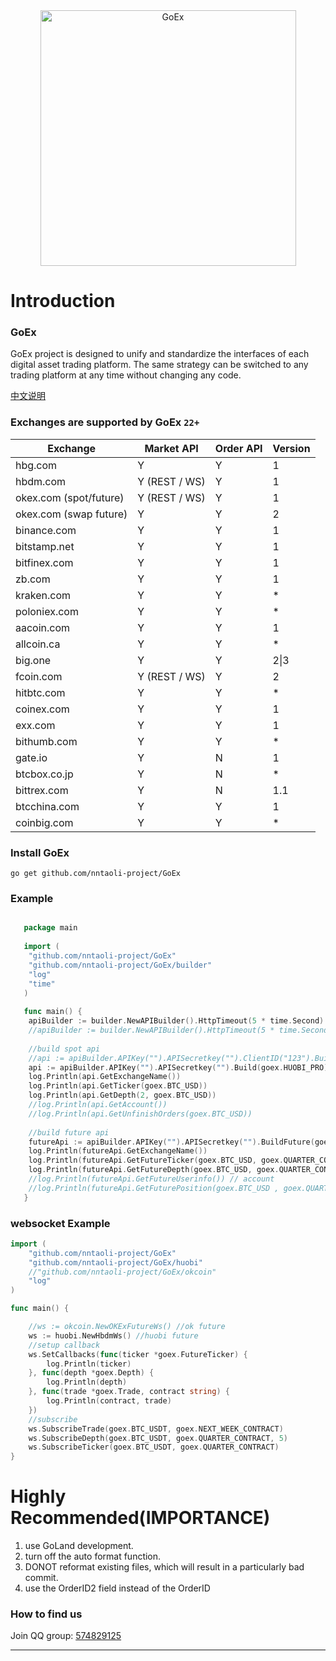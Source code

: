 <div align="center">
<img width="409" heigth="205" src="https://raw.githubusercontent.com/goex-top/goex-top.github.io/master/goex.png"  alt="GoEx">
</div>

# Introduction

### GoEx
GoEx project is designed to unify and standardize the interfaces of each digital asset trading platform. The same strategy can be switched to any trading platform at any time without changing any code.

[中文说明](https://goex.top/guide/)

### Exchanges are supported by GoEx `22+`
| Exchange               | Market API    | Order API | Version |
| ---------------------- | ------------- | --------- | ------- |
| hbg.com                | Y             | Y         | 1       |
| hbdm.com               | Y (REST / WS) | Y         | 1       |
| okex.com (spot/future) | Y (REST / WS) | Y         | 1       |
| okex.com (swap future) | Y             | Y         | 2       |
| binance.com            | Y             | Y         | 1       |
| bitstamp.net           | Y             | Y         | 1       |
| bitfinex.com           | Y             | Y         | 1       |
| zb.com                 | Y             | Y         | 1       |
| kraken.com             | Y             | Y         | *       |
| poloniex.com           | Y             | Y         | *       |
| aacoin.com             | Y             | Y         | 1       |
| allcoin.ca             | Y             | Y         | *       |
| big.one                | Y             | Y         | 2\|3    |
| fcoin.com              | Y (REST / WS) | Y         | 2       |
| hitbtc.com             | Y             | Y         | *       |
| coinex.com             | Y             | Y         | 1       |
| exx.com                | Y             | Y         | 1       |
| bithumb.com            | Y             | Y         | *       |
| gate.io                | Y             | N         | 1       |
| btcbox.co.jp           | Y             | N         | *       |
| bittrex.com            | Y             | N         | 1.1     |
| btcchina.com           | Y             | Y         | 1       |
| coinbig.com            | Y             | Y         | *       |

### Install GoEx
``` go get github.com/nntaoli-project/GoEx ```

### Example
```go

   package main
   
   import (
   	"github.com/nntaoli-project/GoEx"
   	"github.com/nntaoli-project/GoEx/builder"
   	"log"
   	"time"
   )
   
   func main() {
   	apiBuilder := builder.NewAPIBuilder().HttpTimeout(5 * time.Second)
   	//apiBuilder := builder.NewAPIBuilder().HttpTimeout(5 * time.Second).HttpProxy("socks5://127.0.0.1:1080")
   	
   	//build spot api
   	//api := apiBuilder.APIKey("").APISecretkey("").ClientID("123").Build(goex.BITSTAMP)
   	api := apiBuilder.APIKey("").APISecretkey("").Build(goex.HUOBI_PRO)
   	log.Println(api.GetExchangeName())
   	log.Println(api.GetTicker(goex.BTC_USD))
   	log.Println(api.GetDepth(2, goex.BTC_USD))
   	//log.Println(api.GetAccount())
   	//log.Println(api.GetUnfinishOrders(goex.BTC_USD))
   
   	//build future api
   	futureApi := apiBuilder.APIKey("").APISecretkey("").BuildFuture(goex.HBDM)
   	log.Println(futureApi.GetExchangeName())
   	log.Println(futureApi.GetFutureTicker(goex.BTC_USD, goex.QUARTER_CONTRACT))
   	log.Println(futureApi.GetFutureDepth(goex.BTC_USD, goex.QUARTER_CONTRACT, 5))
   	//log.Println(futureApi.GetFutureUserinfo()) // account
   	//log.Println(futureApi.GetFuturePosition(goex.BTC_USD , goex.QUARTER_CONTRACT))//position info
   }

```

### websocket Example
```go
import (
	"github.com/nntaoli-project/GoEx"
	"github.com/nntaoli-project/GoEx/huobi"
	//"github.com/nntaoli-project/GoEx/okcoin"
	"log"
)

func main() {

	//ws := okcoin.NewOKExFutureWs() //ok future
	ws := huobi.NewHbdmWs() //huobi future
	//setup callback
	ws.SetCallbacks(func(ticker *goex.FutureTicker) {
		log.Println(ticker)
	}, func(depth *goex.Depth) {
		log.Println(depth)
	}, func(trade *goex.Trade, contract string) {
		log.Println(contract, trade)
	})
	//subscribe
	ws.SubscribeTrade(goex.BTC_USDT, goex.NEXT_WEEK_CONTRACT)
	ws.SubscribeDepth(goex.BTC_USDT, goex.QUARTER_CONTRACT, 5)
	ws.SubscribeTicker(goex.BTC_USDT, goex.QUARTER_CONTRACT)
}  

```

# Highly Recommended(IMPORTANCE)
1. use GoLand development.
2. turn off the auto format function.
3. DONOT reformat existing files, which will result in a particularly bad commit.
4. use the OrderID2 field instead of the OrderID

### How to find us
Join QQ group: [574829125](#)

-----------------
